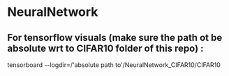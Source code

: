 # NeuralNetwork


## For tensorflow visuals (make sure the path ot be absolute wrt to CIFAR10 folder of this repo) :

tensorboard --logdir=/'absolute path to'/NeuralNetwork_CIFAR10/CIFAR10
